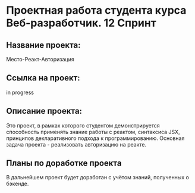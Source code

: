 
# Проектная работа студента курса Веб-разработчик. 12 Спринт

## Название проекта:

Место-Реакт-Авторизация

## Ссылка на проект:

in progress

##  Описание проекта:

Это проект, в рамках которого студентом демонстрируется способность применять знание работы с реактом, синтаксиса JSX, принципов декларативного подхода к программированию. Основная задача проекта - реализовать авторизацию на реакте.

## Планы по доработке проекта

В дальнейшем проект будет доработан с учётом знаний, полученных о бэкенде.
